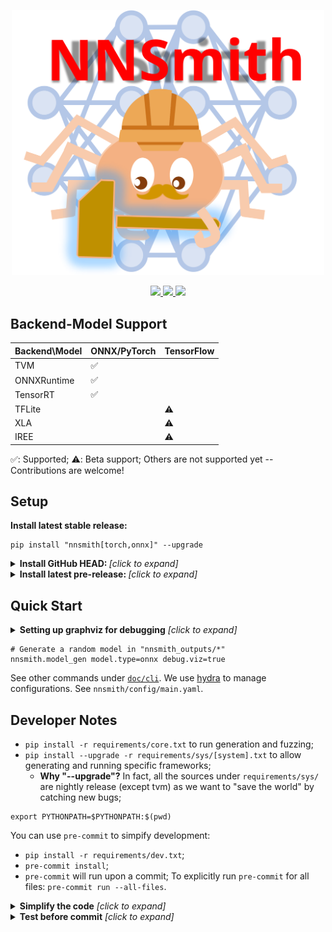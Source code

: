 <p align="center">
    <img src="https://github.com/ganler/nnsmith-logo/raw/master/nnsmith-logo.svg", width="500">
</p>

<p align="center">
    <a href="https://github.com/ise-uiuc/nnsmith/actions/workflows/ci.yaml"><img src="https://github.com/ise-uiuc/nnsmith/actions/workflows/ci.yaml/badge.svg">
    <a href="https://pypi.org/project/nnsmith/"><img src="https://img.shields.io/pypi/v/nnsmith?color=g">
    <a href="https://github.com/ise-uiuc/nnsmith/blob/main/LICENSE"><img src="https://img.shields.io/pypi/l/nnsmith"></a>
</p>

## Backend-Model Support

| Backend\Model | ONNX/PyTorch | TensorFlow |
| ------------- | ------------ | ---------- |
| TVM           | ✅            |            |
| ONNXRuntime   | ✅            |            |
| TensorRT      | ✅            |            |
| TFLite        |              | ⚠️          |
| XLA           |              | ⚠️          |
| IREE          |              | ⚠️          |

✅: Supported; ⚠️: Beta support; Others are not supported yet -- Contributions are welcome!

## Setup

**Install latest stable release:**

```shell
pip install "nnsmith[torch,onnx]" --upgrade
```

<details><summary><b>Install GitHub HEAD: </b> <i>[click to expand]</i></summary>
<div>

```shell
pip install "git+https://github.com/ise-uiuc/nnsmith.git#egg=nnsmith[torch,onnx]" --upgrade
# or pip install "git+ssh://git@github.com/ise-uiuc/nnsmith.git#egg=nnsmith[torch,onnx]" --upgrade
```

</div>
</details>

<details><summary><b>Install latest pre-release: </b> <i>[click to expand]</i></summary>
<div>

```shell
pip install "nnsmith[torch,onnx]"                     \
            --upgrade                                 \
            --index-url https://test.pypi.org/simple/ \
            --extra-index-url https://pypi.org/simple/
```

</div>
</details>


## Quick Start

<details><summary><b>Setting up graphviz for debugging</b> <i>[click to expand]</i></summary>
<div>

Graphviz provides `dot` for visualizing graphs in nice pictures. But it needs to be installed via the following methods:

```shell
sudo apt-get install graphviz graphviz-dev      # Linux
brew install graphviz                           # MacOS
conda install --channel conda-forge pygraphviz  # Conda
choco install graphviz                          # Windows

pip install pygraphviz  # Final step.
```

Also see [pygraphviz install guidance](https://pygraphviz.github.io/documentation/stable/install.html).

</div>
</details>

```shell
# Generate a random model in "nnsmith_outputs/*"
nnsmith.model_gen model.type=onnx debug.viz=true
```

See other commands under [`doc/cli`](doc/cli.md). We use [hydra](https://hydra.cc/) to manage configurations. See `nnsmith/config/main.yaml`.

## Developer Notes

- `pip install -r requirements/core.txt` to run generation and fuzzing;
- `pip install --upgrade -r requirements/sys/[system].txt` to allow generating and running specific frameworks;
  -  **Why "--upgrade"?** In fact, all the sources under `requirements/sys/` are nightly release (except tvm) as we want to "save the world" by catching new bugs;

```shell
export PYTHONPATH=$PYTHONPATH:$(pwd)
```

You can use `pre-commit` to simpify development:

- `pip install -r requirements/dev.txt`;
- `pre-commit install`;
- `pre-commit` will run upon a commit; To explicitly run `pre-commit` for all files: `pre-commit run --all-files`.

<details><summary><b>Simplify the code</b> <i>[click to expand]</i></summary>
<div>

*Simplicity is prerequisite for reliability.* --Edsger W. Dijkstra

We want **code simplicity**: keeping minimal dependencies and focusing on a small set of simple APIs to make NNSmith maintainable to developers and reliable to users.

</div>
</details>

<details><summary><b>Test before commit</b> <i>[click to expand]</i></summary>
<div>

```shell
# env of torch & tf will conflict so split their unit tests.
pytest tests/core -s
pytest tests/torch -s
pytest tests/tensorflow -s
```

</div>
</details>


<!--
### Coverage Evaluation

**WIP: Scripts under `experiments/` are not ready yet due to recent refactors.**

To run coverage evaluation, first compile the DL framework with LLVM's [source-based code coverage](https://clang.llvm.org/docs/SourceBasedCodeCoverage.html). The commands below should be at least compatible with LLVM-14.

<details><summary><b>NNSmith</b> <i>[click to expand]</i></summary>
<div>

```shell
bash experiments/cov_exp.sh
python experiments/cov_merge.py -f nnsmith-tvm-* nnsmith-ort-*  # generate merged_cov.pkl
```

</div>
</details>


<details><summary><b>LEMON</b> <i>[click to expand]</i></summary>
<div>

Please prepare 100GB disk space to store LEMON's outputs.

```shell
# step 1: Run LEMON to generate models (https://github.com/ganler/LEMON);
# step 2:
# For TVM
python experiments/lemon_tf2onnx.py --lemon_output_dir /PATH/TO/LEMON/lemon_outputs/ --onnx_dir lemon-onnx
python experiments/cov_eval.py --model_dir lemon-onnx    \
                               --report_folder lemon-tvm \
                               --backend tvm --lib '../tvm/build/libtvm.so ../tvm/build/libtvm_runtime.so' \
                               --llvm-version 14 # if you compile tvm w/ llvm 14 instrumented on ubuntu.
# For ORT:
python experiments/cov_eval.py --model_dir lemon-onnx \
                               --report_folder lemon-ort \
                               --backend ort \
                               --lib '../onnxruntime/build/Linux/RelWithDebInfo/libonnxruntime_providers_shared.so ../onnxruntime/build/Linux/RelWithDebInfo/libonnxruntime.so' \
                               --llvm-version 14
python experiments/cov_merge.py -f lemon-tvm lemon-ort # generate merged_cov.pkl
```

</div>
</details>

<details><summary><b>GraphFuzzer</b> <i>[click to expand]</i></summary>
<div>

*The original [paper](https://conf.researchr.org/details/icse-2021/icse-2021-papers/68/Graph-based-Fuzz-Testing-for-Deep-Learning-Inference-Engines) does not give it a name so we call it GraphFuzzer for convenience.*

```shell
# Make sure ORT dtype support config file is generated.
python nnsmith/dtype_test.py --cache config/ort_cpu_dtype.pkl

# TVM
python experiments/graphfuzz.py --time_budget 14400 --onnx_dir /PATH/TO/LEMON/graphfuzz-tvm-onnx
python experiments/cov_eval.py --model_dir /PATH/TO/LEMON/graphfuzz-tvm-onnx    \
                               --report_folder graphfuzz-tvm \
                               --backend tvm --lib '../tvm/build/libtvm.so ../tvm/build/libtvm_runtime.so' \
                               --llvm-version 14

# ORT
python experiments/graphfuzz.py --time_budget 14400 --onnx_dir /PATH/TO/LEMON/graphfuzz-ort-onnx --ort_cache config/ort_cpu_dtype.pkl
python experiments/cov_eval.py --model_dir /PATH/TO/LEMON/graphfuzz-ort-onnx \
                               --report_folder graphfuzz-ort \
                               --backend ort \
                               --lib '../onnxruntime/build/Linux/RelWithDebInfo/libonnxruntime_providers_shared.so ../onnxruntime/build/Linux/RelWithDebInfo/libonnxruntime.so' \
                               --llvm-version 14

python experiments/cov_merge.py -f graphfuzz-tvm graphfuzz-ort # generate merged_cov.pkl
```

</div>
</details>

<details><summary><b>Visualization</b> <i>[click to expand]</i></summary>
<div>

```shell
mkdir results # Store those files in results
# TVM coverage.
python experiments/viz_merged_cov.py --folders lemon-tvm graphfuzz-tvm nnsmith-tvm --tvm --pdf --tags 'LEMON' 'GraphFuzzer' 'NNSmith' --venn --output main_result
# ORT coverage.
python experiments/viz_merged_cov.py --folders lemon-ort graphfuzz-ort nnsmith-ort --ort --pdf --tags 'LEMON' 'GraphFuzzer' 'NNSmith' --venn --output main_result
```

</div>
</details>

### Evaluate input searching algorithm

```shell
# Run experiments.
bash experiments/input_search_exp.sh 10
bash experiments/input_search_exp.sh 20
bash experiments/input_search_exp.sh 30

# visualization
python experiments/plot_inp_search_merge.py --root 512-model-10-node-exp \
                                                   512-model-20-node-exp \
                                                   512-model-30-node-exp
``` -->
